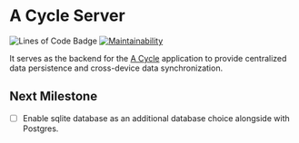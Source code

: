 # A Cycle Server

![Lines of Code Badge](https://lightyears1998.github.io/a-cycle-server/badge.svg)
[![Maintainability](https://api.codeclimate.com/v1/badges/70596a673557c967da90/maintainability)](https://codeclimate.com/github/lightyears1998/a-cycle-server/maintainability)

It serves as the backend for the [A Cycle](https://github.com/lightyears1998/a-cycle) application to provide centralized data persistence and cross-device data synchronization.

## Next Milestone

- [ ] Enable sqlite database as an additional database choice alongside with Postgres.
